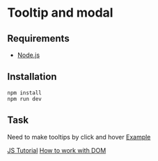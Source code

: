 # Tooltip and modal

## Requirements
- [Node.js](https://nodejs.org/en)

## Installation
```
npm install
npm run dev
```

## Task

Need to make tooltips by click and hover
[Example](https://codesandbox.io/s/basic-antd-5-9-0-forked-p9yc3l?file=/demo.tsx)

[JS Tutorial](https://www.javascripttutorial.net/)
[How to work with DOM](https://www.javascripttutorial.net/javascript-dom/)
